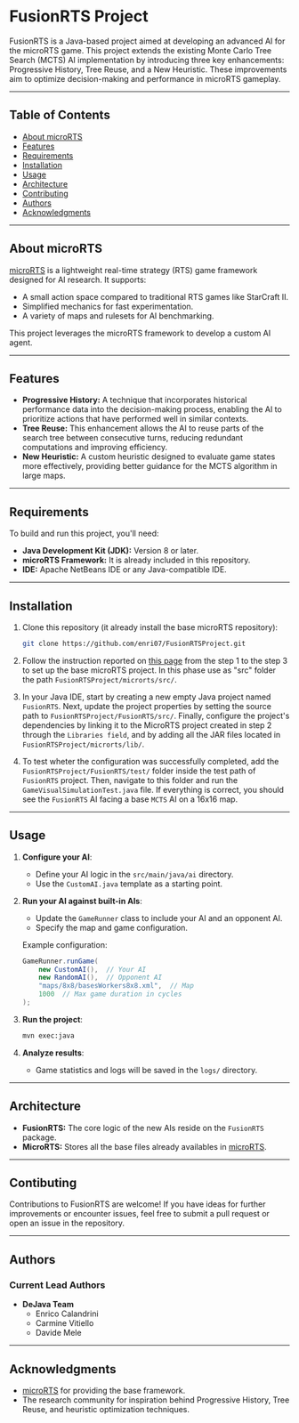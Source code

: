 # FusionRTS Project

FusionRTS is a Java-based project aimed at developing an advanced AI for the microRTS game. This project extends the existing Monte Carlo Tree Search (MCTS) AI implementation by introducing three key enhancements: Progressive History, Tree Reuse, and a New Heuristic. These improvements aim to optimize decision-making and performance in microRTS gameplay.

---

## Table of Contents

- [About microRTS](#about-microrts)
- [Features](#features)
- [Requirements](#requirements)
- [Installation](#installation)
- [Usage](#usage)
- [Architecture](#architecture)
- [Contributing](#contributing)
- [Authors](#Authors)
- [Acknowledgments](#Acknowledgments)

---

## About microRTS

[microRTS](https://github.com/santiontanon/microrts) is a lightweight real-time strategy (RTS) game framework designed for AI research. It supports:
- A small action space compared to traditional RTS games like StarCraft II.
- Simplified mechanics for fast experimentation.
- A variety of maps and rulesets for AI benchmarking.

This project leverages the microRTS framework to develop a custom AI agent.

---

## Features

- **Progressive History:** A technique that incorporates historical performance data into the decision-making process, enabling the AI to prioritize actions that have performed well in similar contexts.
- **Tree Reuse:** This enhancement allows the AI to reuse parts of the search tree between consecutive turns, reducing redundant computations and improving efficiency.
- **New Heuristic:** A custom heuristic designed to evaluate game states more effectively, providing better guidance for the MCTS algorithm in large maps.

---

## Requirements

To build and run this project, you'll need:

- **Java Development Kit (JDK):** Version 8 or later.
- **microRTS Framework:** It is already included in this repository.
- **IDE:** Apache NetBeans IDE or any Java-compatible IDE.

---

## Installation

1. Clone this repository (it already install the base microRTS repository):
   ```bash
   git clone https://github.com/enri07/FusionRTSProject.git
   ```

2. Follow the instruction reported on [this page](https://sites.google.com/site/micrortsaicompetition/getting-started) from the step 1 to the step 3 to set up the base microRTS project. In this phase use as "src" folder the path `FusionRTSProject/microrts/src/`.

3. In your Java IDE, start by creating a new empty Java project named `FusionRTS`. Next, update the project properties by setting the source path to `FusionRTSProject/FusionRTS/src/`. Finally, configure the project's dependencies by linking it to the MicroRTS project created in step 2 through the `Libraries field`, and by adding all the JAR files located in `FusionRTSProject/microrts/lib/`.

4. To test wheter the configuration was successfully completed, add the `FusionRTSProject/FusionRTS/test/` folder inside the test path of `FusionRTS` project. Then, navigate to this folder and run the `GameVisualSimulationTest.java` file. If everything is correct, you should see the `FusionRTS` AI facing a base `MCTS` AI on a 16x16 map.

---

## Usage

1. **Configure your AI**:
   - Define your AI logic in the `src/main/java/ai` directory.
   - Use the `CustomAI.java` template as a starting point.

2. **Run your AI against built-in AIs**:
   - Update the `GameRunner` class to include your AI and an opponent AI.
   - Specify the map and game configuration.

   Example configuration:
   ```java
   GameRunner.runGame(
       new CustomAI(),  // Your AI
       new RandomAI(),  // Opponent AI
       "maps/8x8/basesWorkers8x8.xml",  // Map
       1000  // Max game duration in cycles
   );
   ```

3. **Run the project**:
   ```bash
   mvn exec:java
   ```

4. **Analyze results**:
   - Game statistics and logs will be saved in the `logs/` directory.

---

## Architecture

- **FusionRTS:** The core logic of the new AIs reside on the `FusionRTS` package.
- **MicroRTS:** Stores all the base files already availables in [microRTS](https://github.com/santiontanon/microrts).

---

## Contibuting

Contributions to FusionRTS are welcome! If you have ideas for further improvements or encounter issues, feel free to submit a pull request or open an issue in the repository.

---

## Authors

### Current Lead Authors

- **DeJava Team**
  - Enrico Calandrini
  - Carmine Vitiello
  - Davide Mele

---

## Acknowledgments

- [microRTS](https://github.com/santiontanon/microrts) for providing the base framework.
- The research community for inspiration behind Progressive History, Tree Reuse, and heuristic optimization techniques.

